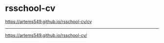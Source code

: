 # rsschool-cv

https://artems549.github.io/rsschool-cv/cv

---

https://artems549.github.io/rsschool-cv/
